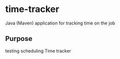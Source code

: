 # time-tracker
Java (Maven) application for tracking time on the job

## Purpose
testing scheduling
Time tracker
